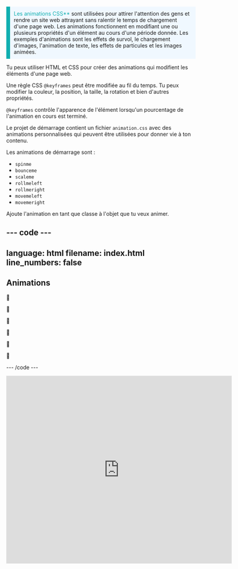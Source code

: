 <p style="border-left: solid; border-width:10px; border-color: #0faeb0; background-color: aliceblue; padding: 10px;">
<span style="color: #0faeb0">Les animations CSS**</span> sont utilisées pour attirer l'attention des gens et rendre un site web attrayant sans ralentir le temps de chargement d'une page web. Les animations fonctionnent en modifiant une ou plusieurs propriétés d'un élément au cours d'une période donnée. Les exemples d'animations sont les effets de survol, le chargement d'images, l'animation de texte, les effets de particules et les images animées. 
</p>

Tu peux utiliser HTML et CSS pour créer des animations qui modifient les éléments d'une page web.

Une règle CSS `@keyframes` peut être modifiée au fil du temps. Tu peux modifier la couleur, la position, la taille, la rotation et bien d'autres propriétés.

`@keyframes` contrôle l'apparence de l'élément lorsqu'un pourcentage de l'animation en cours est terminé.

Le projet de démarrage contient un fichier `animation.css` avec des animations personnalisées qui peuvent être utilisées pour donner vie à ton contenu.

Les animations de démarrage sont :

- `spinme`
- `bounceme`
- `scaleme`
- `rollmeleft`
- `rollmeright`
- `movemeleft`
- `movemeright`

Ajoute l'animation en tant que classe à l'objet que tu veux animer.

## --- code ---

language: html
filename: index.html
line_numbers: false
--------------------------------------------------------

<section class="xcenter">
  <h2 class="scaleme">Animations</h2>
</section>

<section class="xcenter">
 <p class="bigfont rollmeleft">🐶</p>
 <p class="bigfont bounceme">🐶</p>
 <p class="bigfont rollmeright">🐶</p>
</section>  

<section class="xcenter">
  <p class="bigfont movemeleft">🐶</p>
  <p class="bigfont spinme">🐶</p>
  <p class="bigfont movemeright">🐶</p>
</section>

\--- /code ---

<iframe src="https://staging-editor.raspberrypi.org/en/embed/viewer/animation-examples" width="600" height="500" frameborder="0" marginwidth="0" marginheight="0" allowfullscreen> </iframe>
